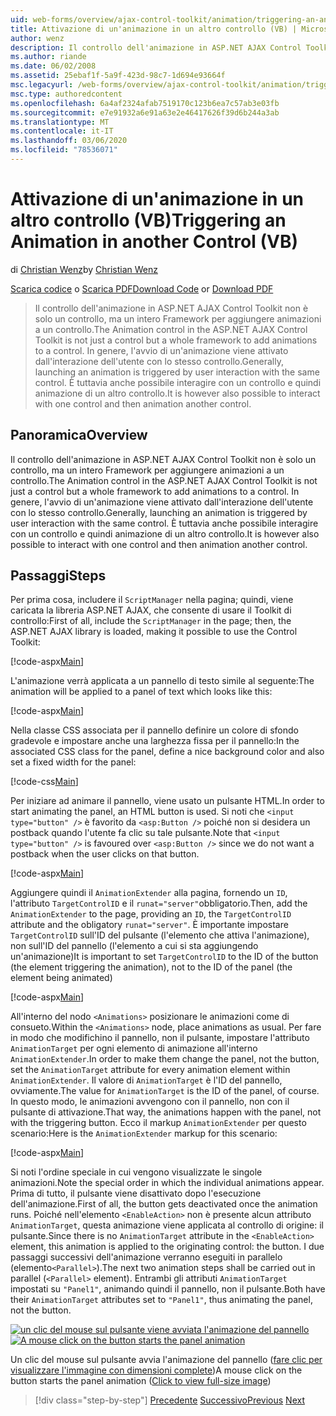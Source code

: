 ```yaml
---
uid: web-forms/overview/ajax-control-toolkit/animation/triggering-an-animation-in-another-control-vb
title: Attivazione di un'animazione in un altro controllo (VB) | Microsoft Docs
author: wenz
description: Il controllo dell'animazione in ASP.NET AJAX Control Toolkit non è solo un controllo, ma un intero Framework per aggiungere animazioni a un controllo. In generale, l'avvio di...
ms.author: riande
ms.date: 06/02/2008
ms.assetid: 25ebaf1f-5a9f-423d-98c7-1d694e93664f
msc.legacyurl: /web-forms/overview/ajax-control-toolkit/animation/triggering-an-animation-in-another-control-vb
msc.type: authoredcontent
ms.openlocfilehash: 6a4af2324afab7519170c123b6ea7c57ab3e03fb
ms.sourcegitcommit: e7e91932a6e91a63e2e46417626f39d6b244a3ab
ms.translationtype: MT
ms.contentlocale: it-IT
ms.lasthandoff: 03/06/2020
ms.locfileid: "78536071"
---
```

# <a name="triggering-an-animation-in-another-control-vb"></a><span data-ttu-id="a8673-104">Attivazione di un'animazione in un altro controllo (VB)</span><span class="sxs-lookup"><span data-stu-id="a8673-104">Triggering an Animation in another Control (VB)</span></span>

<span data-ttu-id="a8673-105">di [Christian Wenz](https://github.com/wenz)</span><span class="sxs-lookup"><span data-stu-id="a8673-105">by [Christian Wenz](https://github.com/wenz)</span></span>

<span data-ttu-id="a8673-106">[Scarica codice](https://download.microsoft.com/download/f/9/a/f9a26acd-8df4-4484-8a18-199e4598f411/Animation8.vb.zip) o [Scarica PDF](https://download.microsoft.com/download/6/7/1/6718d452-ff89-4d3f-a90e-c74ec2d636a3/animation8VB.pdf)</span><span class="sxs-lookup"><span data-stu-id="a8673-106">[Download Code](https://download.microsoft.com/download/f/9/a/f9a26acd-8df4-4484-8a18-199e4598f411/Animation8.vb.zip) or [Download PDF](https://download.microsoft.com/download/6/7/1/6718d452-ff89-4d3f-a90e-c74ec2d636a3/animation8VB.pdf)</span></span>

> <span data-ttu-id="a8673-107">Il controllo dell'animazione in ASP.NET AJAX Control Toolkit non è solo un controllo, ma un intero Framework per aggiungere animazioni a un controllo.</span><span class="sxs-lookup"><span data-stu-id="a8673-107">The Animation control in the ASP.NET AJAX Control Toolkit is not just a control but a whole framework to add animations to a control.</span></span> <span data-ttu-id="a8673-108">In genere, l'avvio di un'animazione viene attivato dall'interazione dell'utente con lo stesso controllo.</span><span class="sxs-lookup"><span data-stu-id="a8673-108">Generally, launching an animation is triggered by user interaction with the same control.</span></span> <span data-ttu-id="a8673-109">È tuttavia anche possibile interagire con un controllo e quindi animazione di un altro controllo.</span><span class="sxs-lookup"><span data-stu-id="a8673-109">It is however also possible to interact with one control and then animation another control.</span></span>

## <a name="overview"></a><span data-ttu-id="a8673-110">Panoramica</span><span class="sxs-lookup"><span data-stu-id="a8673-110">Overview</span></span>

<span data-ttu-id="a8673-111">Il controllo dell'animazione in ASP.NET AJAX Control Toolkit non è solo un controllo, ma un intero Framework per aggiungere animazioni a un controllo.</span><span class="sxs-lookup"><span data-stu-id="a8673-111">The Animation control in the ASP.NET AJAX Control Toolkit is not just a control but a whole framework to add animations to a control.</span></span> <span data-ttu-id="a8673-112">In genere, l'avvio di un'animazione viene attivato dall'interazione dell'utente con lo stesso controllo.</span><span class="sxs-lookup"><span data-stu-id="a8673-112">Generally, launching an animation is triggered by user interaction with the same control.</span></span> <span data-ttu-id="a8673-113">È tuttavia anche possibile interagire con un controllo e quindi animazione di un altro controllo.</span><span class="sxs-lookup"><span data-stu-id="a8673-113">It is however also possible to interact with one control and then animation another control.</span></span>

## <a name="steps"></a><span data-ttu-id="a8673-114">Passaggi</span><span class="sxs-lookup"><span data-stu-id="a8673-114">Steps</span></span>

<span data-ttu-id="a8673-115">Per prima cosa, includere il `ScriptManager` nella pagina; quindi, viene caricata la libreria ASP.NET AJAX, che consente di usare il Toolkit di controllo:</span><span class="sxs-lookup"><span data-stu-id="a8673-115">First of all, include the `ScriptManager` in the page; then, the ASP.NET AJAX library is loaded, making it possible to use the Control Toolkit:</span></span>

[!code-aspx[Main](triggering-an-animation-in-another-control-vb/samples/sample1.aspx)]

<span data-ttu-id="a8673-116">L'animazione verrà applicata a un pannello di testo simile al seguente:</span><span class="sxs-lookup"><span data-stu-id="a8673-116">The animation will be applied to a panel of text which looks like this:</span></span>

[!code-aspx[Main](triggering-an-animation-in-another-control-vb/samples/sample2.aspx)]

<span data-ttu-id="a8673-117">Nella classe CSS associata per il pannello definire un colore di sfondo gradevole e impostare anche una larghezza fissa per il pannello:</span><span class="sxs-lookup"><span data-stu-id="a8673-117">In the associated CSS class for the panel, define a nice background color and also set a fixed width for the panel:</span></span>

[!code-css[Main](triggering-an-animation-in-another-control-vb/samples/sample3.css)]

<span data-ttu-id="a8673-118">Per iniziare ad animare il pannello, viene usato un pulsante HTML.</span><span class="sxs-lookup"><span data-stu-id="a8673-118">In order to start animating the panel, an HTML button is used.</span></span> <span data-ttu-id="a8673-119">Si noti che `<input type="button" />` è favorito da `<asp:Button />` poiché non si desidera un postback quando l'utente fa clic su tale pulsante.</span><span class="sxs-lookup"><span data-stu-id="a8673-119">Note that `<input type="button" />` is favoured over `<asp:Button />` since we do not want a postback when the user clicks on that button.</span></span>

[!code-aspx[Main](triggering-an-animation-in-another-control-vb/samples/sample4.aspx)]

<span data-ttu-id="a8673-120">Aggiungere quindi il `AnimationExtender` alla pagina, fornendo un `ID`, l'attributo `TargetControlID` e il `runat="server"`obbligatorio.</span><span class="sxs-lookup"><span data-stu-id="a8673-120">Then, add the `AnimationExtender` to the page, providing an `ID`, the `TargetControlID` attribute and the obligatory `runat="server"`.</span></span> <span data-ttu-id="a8673-121">È importante impostare `TargetControlID` sull'ID del pulsante (l'elemento che attiva l'animazione), non sull'ID del pannello (l'elemento a cui si sta aggiungendo un'animazione)</span><span class="sxs-lookup"><span data-stu-id="a8673-121">It is important to set `TargetControlID` to the ID of the button (the element triggering the animation), not to the ID of the panel (the element being animated)</span></span>

[!code-aspx[Main](triggering-an-animation-in-another-control-vb/samples/sample5.aspx)]

<span data-ttu-id="a8673-122">All'interno del nodo `<Animations>` posizionare le animazioni come di consueto.</span><span class="sxs-lookup"><span data-stu-id="a8673-122">Within the `<Animations>` node, place animations as usual.</span></span> <span data-ttu-id="a8673-123">Per fare in modo che modifichino il pannello, non il pulsante, impostare l'attributo `AnimationTarget` per ogni elemento di animazione all'interno `AnimationExtender`.</span><span class="sxs-lookup"><span data-stu-id="a8673-123">In order to make them change the panel, not the button, set the `AnimationTarget` attribute for every animation element within `AnimationExtender`.</span></span> <span data-ttu-id="a8673-124">Il valore di `AnimationTarget` è l'ID del pannello, ovviamente.</span><span class="sxs-lookup"><span data-stu-id="a8673-124">The value for `AnimationTarget` is the ID of the panel, of course.</span></span> <span data-ttu-id="a8673-125">In questo modo, le animazioni avvengono con il pannello, non con il pulsante di attivazione.</span><span class="sxs-lookup"><span data-stu-id="a8673-125">That way, the animations happen with the panel, not with the triggering button.</span></span> <span data-ttu-id="a8673-126">Ecco il markup `AnimationExtender` per questo scenario:</span><span class="sxs-lookup"><span data-stu-id="a8673-126">Here is the `AnimationExtender` markup for this scenario:</span></span>

[!code-aspx[Main](triggering-an-animation-in-another-control-vb/samples/sample6.aspx)]

<span data-ttu-id="a8673-127">Si noti l'ordine speciale in cui vengono visualizzate le singole animazioni.</span><span class="sxs-lookup"><span data-stu-id="a8673-127">Note the special order in which the individual animations appear.</span></span> <span data-ttu-id="a8673-128">Prima di tutto, il pulsante viene disattivato dopo l'esecuzione dell'animazione.</span><span class="sxs-lookup"><span data-stu-id="a8673-128">First of all, the button gets deactivated once the animation runs.</span></span> <span data-ttu-id="a8673-129">Poiché nell'elemento `<EnableAction>` non è presente alcun attributo `AnimationTarget`, questa animazione viene applicata al controllo di origine: il pulsante.</span><span class="sxs-lookup"><span data-stu-id="a8673-129">Since there is no `AnimationTarget` attribute in the `<EnableAction>` element, this animation is applied to the originating control: the button.</span></span> <span data-ttu-id="a8673-130">I due passaggi successivi dell'animazione verranno eseguiti in parallelo (elemento`<Parallel>`).</span><span class="sxs-lookup"><span data-stu-id="a8673-130">The next two animation steps shall be carried out in parallel (`<Parallel>` element).</span></span> <span data-ttu-id="a8673-131">Entrambi gli attributi `AnimationTarget` impostati su `"Panel1"`, animando quindi il pannello, non il pulsante.</span><span class="sxs-lookup"><span data-stu-id="a8673-131">Both have their `AnimationTarget` attributes set to `"Panel1"`, thus animating the panel, not the button.</span></span>

<span data-ttu-id="a8673-132">[![un clic del mouse sul pulsante viene avviata l'animazione del pannello](triggering-an-animation-in-another-control-vb/_static/image2.png)](triggering-an-animation-in-another-control-vb/_static/image1.png)</span><span class="sxs-lookup"><span data-stu-id="a8673-132">[![A mouse click on the button starts the panel animation](triggering-an-animation-in-another-control-vb/_static/image2.png)](triggering-an-animation-in-another-control-vb/_static/image1.png)</span></span>

<span data-ttu-id="a8673-133">Un clic del mouse sul pulsante avvia l'animazione del pannello ([fare clic per visualizzare l'immagine con dimensioni complete](triggering-an-animation-in-another-control-vb/_static/image3.png))</span><span class="sxs-lookup"><span data-stu-id="a8673-133">A mouse click on the button starts the panel animation ([Click to view full-size image](triggering-an-animation-in-another-control-vb/_static/image3.png))</span></span>

> [!div class="step-by-step"]
> <span data-ttu-id="a8673-134">[Precedente](disabling-actions-during-animation-vb.md)
> [Successivo](modifying-animations-from-the-server-side-vb.md)</span><span class="sxs-lookup"><span data-stu-id="a8673-134">[Previous](disabling-actions-during-animation-vb.md)
[Next](modifying-animations-from-the-server-side-vb.md)</span></span>
